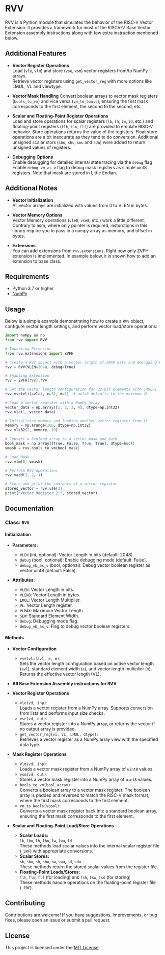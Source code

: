 # RVV

RVV is a Python module that simulates the behavior of the RISC-V Vector Extension. It provides a framework for most of the RISCV-V Base Vector Extension assembly instructions along with few extra instruction mentioned below. 

## Additional Features

- **Vector Register Operations**  
  Load (`vle`, `vlm`) and store (`vse`, `vsm`) vector registers from/to NumPy arrays.  
  Retrieve vector registers using `get_vector_reg` with more options like LMUL, VL and viewtype.

- **Vector Mask Handling**
  Convert boolean arrays to vector mask registers (`bools_to_vm`) and vice versa (`vm_to_bools`), ensuring the first mask corresponds to the first element, the second to the second, etc.

- **Scalar and Floating-Point Register Operations**  
  Load and store operations for scalar registers (`lb`, `lh`, `lw`, `ld`, etc.) and floating-point registers (`flh`, `flw`, `flf`) are provided to emulate RISC-V behavior. Store operations returns the value of the registers. Float store operations are a bit inaccurate as they tend to do conversion. Additional unsigned scalar stors (`sbu`, `shu`, `swu` and `sdu`) were added to return unsigned values of registers.

- **Debugging Options**  
  Enable debugging for detailed internal state tracing via the `debug` flag
  Enable `debug_vm_as_v` flag to debug mask registers as simple uint8 registers. Note that mask are stored in Little Endian.

## Additional Notes

- **Vector Initialization**  
  All vector arrays are initialized with values from 0 to VLEN in bytes.

- **Vector Memory Options**  
  Vector Memory operations (`vle8`, `vse8`, etc.) work a little different. Contrary to asm, where only pointer is required, insturctions in this library require you to pass in a numpy array as memory, and offset in bytes.

- **Extensions**  
  You can add extensions from `rvv.extensions`. Right now only ZVFH extension is implemented. In example below, it is shown how to add an extension to base class.

## Requirements

- Python 3.7 or higher
- [NumPy](https://numpy.org/)

## Usage

Below is a simple example demonstrating how to create a `RVV` object, configure vector length settings, and perform vector load/store operations:

```python
import numpy as np
from rvv import RVV

# Importing Extension
from rvv.extensions import ZVFH

# Create a RVV object with a vector length of 2048 bits and debugging enabled
rvv = RVV(VLEN=2048, debug=True)

# Enabling Extension
rvv = ZVFH(rvv).rvv

# Set the vector length configuration for 32-bit elements with LMUL=1
rvv.vsetvli(avl=4, e=32, m=1)  # avl=0 defaults to the maximum VL

# Load a vector register with a NumPy array
vector_data = np.array([1, 2, 3, 4], dtype=np.int32)
rvv.vle(1, vector_data)

# Initializing memory and loading another vector register from it
memory = np.arange(100, dtype=np.int32)
rvv.vle32(2, memory, 10)

# Convert a boolean array to a vector mask and back
bool_mask = np.array([True, False, True, True], dtype=bool)
vmask = rvv.bools_to_vm(bool_mask)

# Load Mask
rvv.vlm(0, vmask)

# Perform RVV operations
rvv.vadd(3, 2, 1)

# Store and print the contents of a vector register
stored_vector = rvv.vse(3)
print("Vector Register 2:", stored_vector)
```

## Documentation

### Class: `RVV`

#### Initialization
- **Parameters:**
  - `VLEN` (int, optional): Vector Length in bits (default: 2048).
  - `debug` (bool, optional): Enable debugging mode (default: False).
  - `debug_vb_as_v` (bool, optional): Debug vector boolean register as vector uint8 (default: False).

- **Attributes:**
  - `VLEN`: Vector Length in bits.
  - `VLENB`: Vector Length in bytes.
  - `LMUL`: Vector Length Multiplier.
  - `VL`: Vector Length register.
  - `VLMAX`: Maximum Vector Length.
  - `SEW`: Standard Element Width.
  - `debug`: Debugging mode flag.
  - `debug_vb_as_v`: Flag to debug vector boolean registers.

#### Methods

- **Vector Configuration**
  - `vsetvli(avl, e, m)`:  
    Sets the vector length configuration based on active vector length (`avl`), standard element width (`e`), and vector length multiplier (`m`).  
    Returns the effective vector length (VL).

- **All Base Extension Assembly instructions for RVV**

- **Vector Register Operations**
  - `vle(vd, inp)`:  
    Loads a vector register from a NumPy array. Supports conversion from lists and performs input size checks.
  - `vse(vd, out)`:  
    Stores a vector register into a NumPy array, or returns the vector if no output array is provided.
  - `get_vector_reg(vi, VL, LMUL, dtype)`:  
    Retrieves a vector register as a NumPy array view with the specified data type.

- **Mask Register Operations**
  - `vlm(vd, inp)`:  
    Loads a vector mask register from a NumPy array of `uint8` values.
  - `vsm(vd, out)`:  
    Stores a vector mask register into a NumPy array of `uint8` values.
  - `bools_to_vm(bool_array)`:  
    Converts a boolean array to a vector mask register. The boolean array is padded and reversed to match the RISC-V mask format, where the first mask corresponds to the first element.
  - `vm_to_bools(vbool)`:  
    Converts a vector mask register back into a standard boolean array, ensuring the first mask corresponds to the first element.

- **Scalar and Floating-Point Load/Store Operations**
  - **Scalar Loads:**  
    `lb`, `lbu`, `lh`, `lhu`, `lw`, `lwu`, `ld`  
    These methods load scalar values into the internal scalar register file (`_SRF`) with appropriate conversions.
  - **Scalar Stores:**  
    `sb`, `sbu`, `sh`, `shu`, `sw`, `swu`, `sd`, `sdu`  
    These methods return the stored scalar values from the register file.
  - **Floating-Point Loads/Stores:**  
    `flh`, `flw`, `flf` (for loading) and `fsh`, `fsw`, `fsd` (for storing)  
    These methods handle operations on the floating-point register file (`_FRF`).

## Contributing

Contributions are welcome! If you have suggestions, improvements, or bug fixes, please open an issue or submit a pull request.

## License

This project is licensed under the [MIT License](LICENSE).
